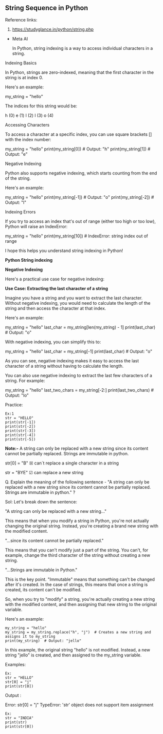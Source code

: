 ## String Sequence in Python

Reference links:

1. https://studyglance.in/python/string.php

- Meta AI

  In Python, string indexing is a way to access individual characters in a string.

Indexing Basics

In Python, strings are zero-indexed, meaning that the first character in the string is at index 0.

Here's an example:


my_string = "hello"


The indices for this string would be:


h (0)
e (1)
l (2)
l (3)
o (4)


Accessing Characters

To access a character at a specific index, you can use square brackets [] with the index number:


my_string = "hello"
print(my_string[0])  # Output: "h"
print(my_string[1])  # Output: "e"


Negative Indexing

Python also supports negative indexing, which starts counting from the end of the string.

Here's an example:


my_string = "hello"
print(my_string[-1])  # Output: "o"
print(my_string[-2])  # Output: "l"


Indexing Errors

If you try to access an index that's out of range (either too high or too low), Python will raise an IndexError:


my_string = "hello"
print(my_string[10])  # IndexError: string index out of range


I hope this helps you understand string indexing in Python!


**Python String indexing**

**Negative Indexing**

Here's a practical use case for negative indexing:

**Use Case: Extracting the last character of a string**

Imagine you have a string and you want to extract the last character. Without negative indexing, you would need to calculate the length of the string and then access the character at that index.

Here's an example:


my_string = "hello"
last_char = my_string[len(my_string) - 1]
print(last_char)  # Output: "o"


With negative indexing, you can simplify this to:


my_string = "hello"
last_char = my_string[-1]
print(last_char)  # Output: "o"


As you can see, negative indexing makes it easy to access the last character of a string without having to calculate the length.

You can also use negative indexing to extract the last few characters of a string. For example:


my_string = "hello"
last_two_chars = my_string[-2:]
print(last_two_chars)  # Output: "lo"


Practice:

```
Ex:1
str = "HELLO"
print(str[-1])
print(str[-2])
print(str[-3])
print(str[-4])
print(str[-5])
```

**Note:-**
A string can only be replaced with a new string since its content cannot be partially replaced. Strings are immutable in python.

str[0] = "B" ☒    can´t replace a single character in a string

str = "BYE" ☑    can replace a new string


Q. Explain the meaning of the following sentence - "A string can only be replaced with a new string since its content cannot be partially replaced. Strings are immutable in python." ?

Sol:
Let's break down the sentence:

"A string can only be replaced with a new string..."

This means that when you modify a string in Python, you're not actually changing the original string. Instead, you're creating a brand new string with the modified content.

"...since its content cannot be partially replaced."

This means that you can't modify just a part of the string. You can't, for example, change the third character of the string without creating a new string.

"...Strings are immutable in Python."

This is the key point. "Immutable" means that something can't be changed after it's created. In the case of strings, this means that once a string is created, its content can't be modified.

So, when you try to "modify" a string, you're actually creating a new string with the modified content, and then assigning that new string to the original variable.

Here's an example:

```
my_string = "hello"
my_string = my_string.replace("h", "j")  # Creates a new string and assigns it to my_string
print(my_string)  # Output: "jello"
```

In this example, the original string "hello" is not modified. Instead, a new string "jello" is created, and then assigned to the my_string variable.



Examples:

```
Ex:
str = "HELLO"
str[0] = "j"
print(str[0])
```
Output :

Error:     str[0] = "j"
TypeError: 'str' object does not support item assignment

```
Ex:
str = "INDIA"
print(str)
print(str[0])
```
